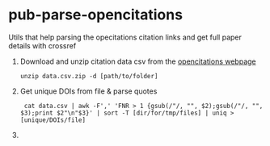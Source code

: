 # pub-parse-opencitations
Utils that help parsing the opecitations citation links and get full paper details with crossref

1. Download and unzip citation data csv from the [opencitations webpage](http://opencitations.net/download)

    ```
    unzip data.csv.zip -d [path/to/folder]
    ```
2. Get unique DOIs from file & parse quotes

    ```
     cat data.csv | awk -F',' 'FNR > 1 {gsub(/"/, "", $2);gsub(/"/, "", $3);print $2"\n"$3}' | sort -T [dir/for/tmp/files] | uniq > [unique/DOIs/file]
    ```
 3. 
